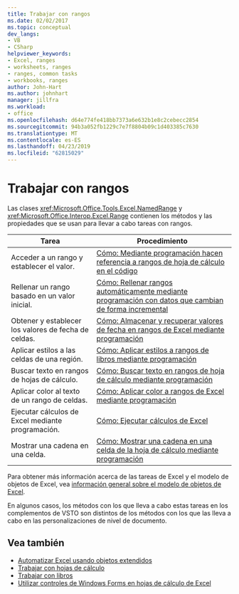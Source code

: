 ```yaml
---
title: Trabajar con rangos
ms.date: 02/02/2017
ms.topic: conceptual
dev_langs:
- VB
- CSharp
helpviewer_keywords:
- Excel, ranges
- worksheets, ranges
- ranges, common tasks
- workbooks, ranges
author: John-Hart
ms.author: johnhart
manager: jillfra
ms.workload:
- office
ms.openlocfilehash: d64e774fe418bb7373a6e632b1e8c2cebecc2854
ms.sourcegitcommit: 94b3a052fb1229c7e7f8804b09c1d403385c7630
ms.translationtype: MT
ms.contentlocale: es-ES
ms.lasthandoff: 04/23/2019
ms.locfileid: "62815029"
---
```

# <a name="work-with-ranges"></a>Trabajar con rangos
  Las clases <xref:Microsoft.Office.Tools.Excel.NamedRange> y <xref:Microsoft.Office.Interop.Excel.Range> contienen los métodos y las propiedades que se usan para llevar a cabo tareas con rangos.

|Tarea|Procedimiento|
|----------|---------------|
|Acceder a un rango y establecer el valor.|[Cómo: Mediante programación hacen referencia a rangos de hoja de cálculo en el código](../vsto/how-to-programmatically-refer-to-worksheet-ranges-in-code.md)|
|Rellenar un rango basado en un valor inicial.|[Cómo: Rellenar rangos automáticamente mediante programación con datos que cambian de forma incremental](../vsto/how-to-programmatically-automatically-fill-ranges-with-incrementally-changing-data.md)|
|Obtener y establecer los valores de fecha de celdas.|[Cómo: Almacenar y recuperar valores de fecha en rangos de Excel mediante programación](../vsto/how-to-programmatically-store-and-retrieve-date-values-in-excel-ranges.md)|
|Aplicar estilos a las celdas de una región.|[Cómo: Aplicar estilos a rangos de libros mediante programación](../vsto/how-to-programmatically-apply-styles-to-ranges-in-workbooks.md)|
|Buscar texto en rangos de hojas de cálculo.|[Cómo: Buscar texto en rangos de hoja de cálculo mediante programación](../vsto/how-to-programmatically-search-for-text-in-worksheet-ranges.md)|
|Aplicar color al texto de un rango de celdas.|[Cómo: Aplicar color a rangos de Excel mediante programación](../vsto/how-to-programmatically-apply-color-to-excel-ranges.md)|
|Ejecutar cálculos de Excel mediante programación.|[Cómo: Ejecutar cálculos de Excel](../vsto/how-to-programmatically-run-excel-calculations-programmatically.md)|
|Mostrar una cadena en una celda.|[Cómo: Mostrar una cadena en una celda de la hoja de cálculo mediante programación](../vsto/how-to-programmatically-display-a-string-in-a-worksheet-cell.md)|

 Para obtener más información acerca de las tareas de Excel y el modelo de objetos de Excel, vea [información general sobre el modelo de objetos de Excel](../vsto/excel-object-model-overview.md).

 En algunos casos, los métodos con los que lleva a cabo estas tareas en los complementos de VSTO son distintos de los métodos con los que las lleva a cabo en las personalizaciones de nivel de documento.

## <a name="see-also"></a>Vea también
- [Automatizar Excel usando objetos extendidos](../vsto/automating-excel-by-using-extended-objects.md)
- [Trabajar con hojas de cálculo](../vsto/working-with-worksheets.md)
- [Trabajar con libros](../vsto/working-with-workbooks.md)
- [Utilizar controles de Windows Forms en hojas de cálculo de Excel](../vsto/using-windows-forms-controls-on-excel-worksheets.md)
